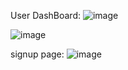 User DashBoard:
![image](https://github.com/user-attachments/assets/a9b2b81e-8c8e-43f2-8b60-feb9dfb54cfc)

![image](https://github.com/user-attachments/assets/ae5973a6-badb-49c6-9980-985f08932aab)


signup page:
![image](https://github.com/user-attachments/assets/0754af54-21af-4caf-a13a-35643bfbbfbd)
